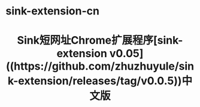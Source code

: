 # sink-extension-cn
<h1 align="center">Sink短网址Chrome扩展程序[sink-extension v0.05]((https://github.com/zhuzhuyule/sink-extension/releases/tag/v0.0.5))中文版</h1>


